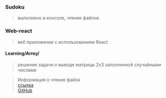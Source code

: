 ### Sudoku 
> выполнено в консоле, чтение файлов       
### Web-react
> веб приложение с использованием React


#### Learning/Arrey/
> решение задачи о выводе матрицы 2х3 заполненной случайными числами    

> Информация о чтение файла     
> [ссылка](https://www.fandroid.info/7-osnovy-kotlin-fajlovye-operatsii/)    
> [GitHub](https://github.com/ilya-uzun/Kotlin/blob/master/Sudoku/src/main/kotlin/com/ilya/sudoku/main.kt)     

